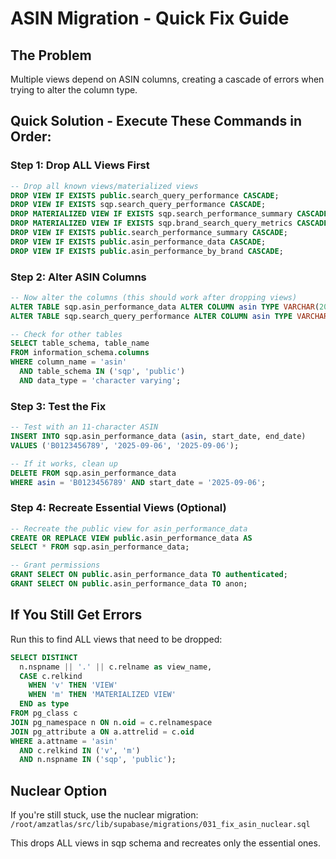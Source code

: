 # ASIN Migration - Quick Fix Guide

## The Problem
Multiple views depend on ASIN columns, creating a cascade of errors when trying to alter the column type.

## Quick Solution - Execute These Commands in Order:

### Step 1: Drop ALL Views First
```sql
-- Drop all known views/materialized views
DROP VIEW IF EXISTS public.search_query_performance CASCADE;
DROP VIEW IF EXISTS sqp.search_query_performance CASCADE;
DROP MATERIALIZED VIEW IF EXISTS sqp.search_performance_summary CASCADE;
DROP MATERIALIZED VIEW IF EXISTS sqp.brand_search_query_metrics CASCADE;
DROP VIEW IF EXISTS public.search_performance_summary CASCADE;
DROP VIEW IF EXISTS public.asin_performance_data CASCADE;
DROP VIEW IF EXISTS public.asin_performance_by_brand CASCADE;
```

### Step 2: Alter ASIN Columns
```sql
-- Now alter the columns (this should work after dropping views)
ALTER TABLE sqp.asin_performance_data ALTER COLUMN asin TYPE VARCHAR(20);
ALTER TABLE sqp.search_query_performance ALTER COLUMN asin TYPE VARCHAR(20);

-- Check for other tables
SELECT table_schema, table_name 
FROM information_schema.columns 
WHERE column_name = 'asin' 
  AND table_schema IN ('sqp', 'public')
  AND data_type = 'character varying';
```

### Step 3: Test the Fix
```sql
-- Test with an 11-character ASIN
INSERT INTO sqp.asin_performance_data (asin, start_date, end_date)
VALUES ('B0123456789', '2025-09-06', '2025-09-06');

-- If it works, clean up
DELETE FROM sqp.asin_performance_data 
WHERE asin = 'B0123456789' AND start_date = '2025-09-06';
```

### Step 4: Recreate Essential Views (Optional)
```sql
-- Recreate the public view for asin_performance_data
CREATE OR REPLACE VIEW public.asin_performance_data AS
SELECT * FROM sqp.asin_performance_data;

-- Grant permissions
GRANT SELECT ON public.asin_performance_data TO authenticated;
GRANT SELECT ON public.asin_performance_data TO anon;
```

## If You Still Get Errors

Run this to find ALL views that need to be dropped:
```sql
SELECT DISTINCT 
  n.nspname || '.' || c.relname as view_name,
  CASE c.relkind 
    WHEN 'v' THEN 'VIEW'
    WHEN 'm' THEN 'MATERIALIZED VIEW'
  END as type
FROM pg_class c
JOIN pg_namespace n ON n.oid = c.relnamespace
JOIN pg_attribute a ON a.attrelid = c.oid
WHERE a.attname = 'asin'
  AND c.relkind IN ('v', 'm')
  AND n.nspname IN ('sqp', 'public');
```

## Nuclear Option

If you're still stuck, use the nuclear migration:
`/root/amzatlas/src/lib/supabase/migrations/031_fix_asin_nuclear.sql`

This drops ALL views in sqp schema and recreates only the essential ones.